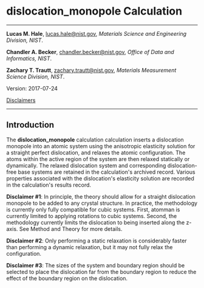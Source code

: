# dislocation_monopole Calculation

- - -

**Lucas M. Hale**, [lucas.hale@nist.gov](mailto:lucas.hale@nist.gov?Subject=ipr-demo), *Materials Science and Engineering Division, NIST*.

**Chandler A. Becker**, [chandler.becker@nist.gov](mailto:chandler.becker@nist.gov?Subject=ipr-demo), *Office of Data and Informatics, NIST*.

**Zachary T. Trautt**, [zachary.trautt@nist.gov](mailto:zachary.trautt@nist.gov?Subject=ipr-demo), *Materials Measurement Science Division, NIST*.

Version: 2017-07-24

[Disclaimers](http://www.nist.gov/public_affairs/disclaimer.cfm) 

- - -

## Introduction

The __dislocation_monopole__ calculation calculation inserts a dislocation monopole into an atomic system using the anisotropic elasticity solution for a straight perfect dislocation, and relaxes the atomic configuration. The atoms within the active region of the system are then relaxed statically or dynamically. The relaxed dislocation system and corresponding dislocation-free base systems are retained in the calculation's archived record. Various properties associated with the dislocation's elasticity solution are recorded in the calculation's results record.

__Disclaimer #1__: In principle, the theory should allow for a straight dislocation monopole to be added to any crystal structure. In practice, the methodology is currently only fully compatible for cubic systems. First, atomman is currently limited to applying rotations to cubic systems. Second, the methodology currently limits the dislocation to being inserted along the z-axis. See Method and Theory for more details.

__Disclaimer #2__: Only performing a static relaxation is considerably faster than performing a dynamic relaxation, but it may not fully relax the configuration.

__Disclaimer #3__: The sizes of the system and boundary region should be selected to place the dislocation far from the boundary region to reduce the effect of the boundary region on the dislocation. 